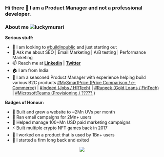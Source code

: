 ### Hi there 👋 I am a Product Manager and not a professional developer.

<h3>About me  <img src="https://komarev.com/ghpvc/?username=luckymurari&style=flat-square" alt="luckymurari" /></h3>


<b> Serious stuff:</b>

- 🏢 I am looking to <a href="https://twitter.com/hashtag/buildinpublic" > #buildinpublic</a> and just starting out
- 💬 Ask me about SEO | Email Marketing | A/B testing | Performance Marketing
- 📫 Reach me at  [**Linkedin**](https://www.linkedin.com/in/luckymurari) | [**Twitter**](https://twitter.com/luckymurari)
- 🏠 I am from India
- 🌱 I am a seasoned Product Manager with experience helping build various B2C products <a href="https://www.crunchbase.com/organization/mysmartprice">#MySmartPrice (Price Comparison / e-Commerce)</a> | <a href="https://en.wikipedia.org/wiki/Indeed">#Indeed (Jobs / HRTech)</a> | <a href="https://en.wikipedia.org/wiki/Indeed">#Rupeek (Gold Loans / FinTech)</a> | <a href="https://en.wikipedia.org/wiki/Microsoft_Teams"> #MicrosoftTeams (Provisioning / ????? )</a>


<b> Badges of Honour:</b>

- 🚀 Built and grew a website to ~2Mn UVs per month
- 📧 Ran email campaigns for 2Mn+ users
- 💸 Helped manage 100+Mn USD paid marketing campaigns
- ⚡ Built multiple crypto NFT games back in 2017
- 🌟 I worked on a product that is used by 1Bn+ users
- 🦄 I started a firm long back and exited


<p align="center"> <img src="https://github-readme-streak-stats.herokuapp.com/?user=luckymurari&theme=dark"/></p>
